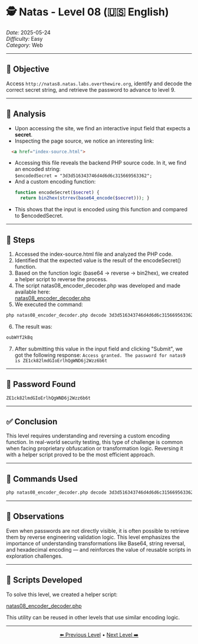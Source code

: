 # 🕵️ Natas - Level 08 (🇺🇸 English)  
*Date:* 2025-05-24  
*Difficulty:* Easy  
*Category:* Web

---

## 🎯 Objective

Access `http://natas8.natas.labs.overthewire.org`, identify and decode the correct secret string, and retrieve the password to advance to level 9.

---

## 🔎 Analysis

- Upon accessing the site, we find an interactive input field that expects a **secret**.
- Inspecting the page source, we notice an interesting link:
```html
  <a href="index-source.html">
```
- Accessing this file reveals the backend PHP source code. In it, we find an encoded string:  
`$encodedSecret = "3d3d516343746d4d6d6c315669563362";`
- And a custom encoding function:
  ```php
  function encodeSecret($secret) {
    return bin2hex(strrev(base64_encode($secret))); }
  ```
- This shows that the input is encoded using this function and compared to $encodedSecret.   

---

## 🧱 Steps

1. Accessed the index-source.html file and analyzed the PHP code.   
2. Identified that the expected value is the result of the encodeSecret() function.   
3. Based on the function logic (base64 → reverse → bin2hex), we created a helper script to reverse the process.   
4. The script natas08_encoder_decoder.php was developed and made available here:   
[natas08_encoder_decoder.php](https://github.com/ItacarambiSec/Projects/blob/main/Ctf-scripts/Overthewire_natas/natas08_encoder_decoder.md)
5. We executed the command:
```bash
php natas08_encoder_decoder.php decode 3d3d516343746d4d6d6c315669563362
```
6. The result was:
```bash
oubWYf2kBq
```
7. After submitting this value in the input field and clicking "Submit", we got the following response:
`Access granted. The password for natas9 is ZE1ck82lmdGIoErlhQgWND6j2Wzz6b6t`

---

## 🔑 Password Found

```
ZE1ck82lmdGIoErlhQgWND6j2Wzz6b6t
```

---

## ✅ Conclusion

This level requires understanding and reversing a custom encoding function.
In real-world security testing, this type of challenge is common when facing proprietary obfuscation or transformation logic.
Reversing it with a helper script proved to be the most efficient approach.

---

## 🧪 Commands Used

```bash
php natas08_encoder_decoder.php decode 3d3d516343746d4d6d6c315669563362
```

---

## 🧠 Observations

Even when passwords are not directly visible, it is often possible to retrieve them by reverse engineering validation logic.
This level emphasizes the importance of understanding transformations like Base64, string reversal, and hexadecimal encoding — and reinforces the value of reusable scripts in exploration challenges.

---

## 📎 Scripts Developed

To solve this level, we created a helper script:

[natas08_encoder_decoder.php](https://github.com/ItacarambiSec/Projects/blob/main/Ctf-scripts/Overthewire_natas/natas08_encoder_decoder.md)

This utility can be reused in other levels that use similar encoding logic.

---

<p align="center"> <a href="../Natas07/Readme.md">⬅️ Previous Level</a> • <a href="../Natas09/Readme.md">Next Level ➡️</a> </p> 
